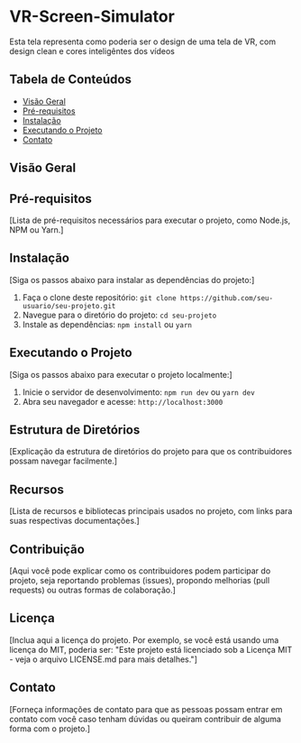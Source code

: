 # VR-Screen-Simulator

Esta tela representa como poderia ser o design de uma tela de VR, com design clean e cores inteligêntes dos vídeos

## Tabela de Conteúdos

- [Visão Geral](#visão-geral)
- [Pré-requisitos](#pré-requisitos)
- [Instalação](#instalação)
- [Executando o Projeto](#executando-o-projeto)
- [Contato](#contato)

## Visão Geral



## Pré-requisitos

[Lista de pré-requisitos necessários para executar o projeto, como Node.js, NPM ou Yarn.]

## Instalação

[Siga os passos abaixo para instalar as dependências do projeto:]

1. Faça o clone deste repositório: `git clone https://github.com/seu-usuario/seu-projeto.git`
2. Navegue para o diretório do projeto: `cd seu-projeto`
3. Instale as dependências: `npm install` ou `yarn`

## Executando o Projeto

[Siga os passos abaixo para executar o projeto localmente:]

1. Inicie o servidor de desenvolvimento: `npm run dev` ou `yarn dev`
2. Abra seu navegador e acesse: `http://localhost:3000`

## Estrutura de Diretórios

[Explicação da estrutura de diretórios do projeto para que os contribuidores possam navegar facilmente.]

## Recursos

[Lista de recursos e bibliotecas principais usados no projeto, com links para suas respectivas documentações.]

## Contribuição

[Aqui você pode explicar como os contribuidores podem participar do projeto, seja reportando problemas (issues), propondo melhorias (pull requests) ou outras formas de colaboração.]

## Licença

[Inclua aqui a licença do projeto. Por exemplo, se você está usando uma licença do MIT, poderia ser: "Este projeto está licenciado sob a Licença MIT - veja o arquivo LICENSE.md para mais detalhes."]

## Contato

[Forneça informações de contato para que as pessoas possam entrar em contato com você caso tenham dúvidas ou queiram contribuir de alguma forma com o projeto.]


